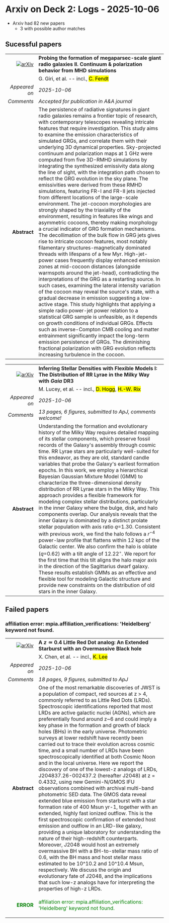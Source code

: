 # Arxiv on Deck 2: Logs - 2025-10-06

* Arxiv had 82 new papers
    * 3 with possible author matches

## Sucessful papers


|||
|---:|:---|
| [![arXiv](https://img.shields.io/badge/arXiv-2510.03037-b31b1b.svg)](https://arxiv.org/abs/2510.03037) | **Probing the formation of megaparsec-scale giant radio galaxies II. Continuum & polarization behavior from MHD simulations**  |
|| G. Giri, et al. -- incl., <mark>C. Fendt</mark> |
|*Appeared on*| *2025-10-06*|
|*Comments*| *Accepted for publication in A&A journal*|
|**Abstract**|            The persistence of radiative signatures in giant radio galaxies remains a frontier topic of research, with contemporary telescopes revealing intricate features that require investigation. This study aims to examine the emission characteristics of simulated GRGs, and correlate them with their underlying 3D dynamical properties. Sky-projected continuum and polarization maps at 1 GHz were computed from five 3D-RMHD simulations by integrating the synthesized emissivity data along the line of sight, with the integration path chosen to reflect the GRG evolution in the sky plane. The emissivities were derived from these RMHD simulations, featuring FR-I and FR-II jets injected from different locations of the large-scale environment. The jet-cocoon morphologies are strongly shaped by the triaxiality of the environment, resulting in features like wings and asymmetric cocoons, thereby making morphology a crucial indicator of GRG formation mechanisms. The decollimation of the bulk flow in GRG jets gives rise to intricate cocoon features, most notably filamentary structures-magnetically dominated threads with lifespans of a few Myr. High-jet-power cases frequently display enhanced emission zones at mid-cocoon distances (alongside warmspots around the jet-head), contradicting the interpretations of the GRG as a restarting source. In such cases, examining the lateral intensity variation of the cocoon may reveal the source's state, with a gradual decrease in emission suggesting a low-active stage. This study highlights that applying a simple radio power-jet power relation to a statistical GRG sample is unfeasible, as it depends on growth conditions of individual GRGs. Effects such as inverse-Compton CMB cooling and matter entrainment significantly impact the long-term emission persistence of GRGs. The diminishing fractional polarization with GRG evolution reflects increasing turbulence in the cocoon.         |


|||
|---:|:---|
| [![arXiv](https://img.shields.io/badge/arXiv-2510.03221-b31b1b.svg)](https://arxiv.org/abs/2510.03221) | **Inferring Stellar Densities with Flexible Models I: The Distribution of RR Lyrae in the Milky Way with $\textit{Gaia}$ DR3**  |
|| M. Lucey, et al. -- incl., <mark>D. Hogg</mark>, <mark>H.-W. Rix</mark> |
|*Appeared on*| *2025-10-06*|
|*Comments*| *13 pages, 6 figures, submitted to ApJ, comments welcome!*|
|**Abstract**|            Understanding the formation and evolutionary history of the Milky Way requires detailed mapping of its stellar components, which preserve fossil records of the Galaxy's assembly through cosmic time. RR Lyrae stars are particularly well-suited for this endeavor, as they are old, standard candle variables that probe the Galaxy's earliest formation epochs. In this work, we employ a hierarchical Bayesian Gaussian Mixture Model (GMM) to characterize the three-dimensional density distribution of RR Lyrae stars in the Milky Way. This approach provides a flexible framework for modeling complex stellar distributions, particularly in the inner Galaxy where the bulge, disk, and halo components overlap. Our analysis reveals that the inner Galaxy is dominated by a distinct prolate stellar population with axis ratio $q$=1.30. Consistent with previous work, we find the halo follows a $r^{-4}$ power-law profile that flattens within 12 kpc of the Galactic center. We also confirm the halo is oblate ($q$=0.62) with a tilt angle of $12.22^{\circ}$. We report for the first time that this tilt aligns the halo major axis in the direction of the Sagittarius dwarf galaxy. These results establish GMMs as an effective and flexible tool for modeling Galactic structure and provide new constraints on the distribution of old stars in the inner Galaxy.         |

## Failed papers

### affiliation error: mpia.affiliation_verifications: 'Heidelberg' keyword not found. 


|||
|---:|:---|
| [![arXiv](https://img.shields.io/badge/arXiv-2510.02801-b31b1b.svg)](https://arxiv.org/abs/2510.02801) | **A $z\simeq0.4$ Little Red Dot analog: An Extended Starburst with an Overmassive Black hole**  |
|| X. Chen, et al. -- incl., <mark>K. Lee</mark> |
|*Appeared on*| *2025-10-06*|
|*Comments*| *18 pages, 9 figures, submitted to ApJ*|
|**Abstract**|            One of the most remarkable discoveries of JWST is a population of compact, red sources at z > 4, commonly referred to as Little Red Dots (LRDs). Spectroscopic identifications reported that most LRDs are active galactic nuclei (AGNs), which are preferentially found around z~6 and could imply a key phase in the formation and growth of black holes (BHs) in the early universe. Photometric surveys at lower redshift have recently been carried out to trace their evolution across cosmic time, and a small number of LRDs have been spectroscopically identified at both Cosmic Noon and in the local universe. Here we report the discovery of one of the lowest-z analogs of LRDs, J204837.26-002437.2 (hereafter J2048) at z = 0.4332, using new Gemini-N/GMOS IFU observations combined with archival multi-band photometric SED data. The GMOS data reveal extended blue emission from starburst with a star formation rate of 400 Msun yr-1, together with an extended, highly fast ionized outflow. This is the first spectroscopic confirmation of extended host emission and outflow in an LRD-like galaxy, providing a unique laboratory for understanding the nature of their high-redshift counterparts. Moreover, J2048 would host an extremely overmassive BH with a BH-to-stellar mass ratio of 0.6, with the BH mass and host stellar mass estimated to be 10^10.2 and 10^10.4 Msun, respectively. We discuss the origin and evolutionary fate of J2048, and the implications that such low-z analogs have for interpreting the properties of high-z LRDs.         |
|<p style="color:green"> **ERROR** </p>| <p style="color:green">affiliation error: mpia.affiliation_verifications: 'Heidelberg' keyword not found.</p> |

